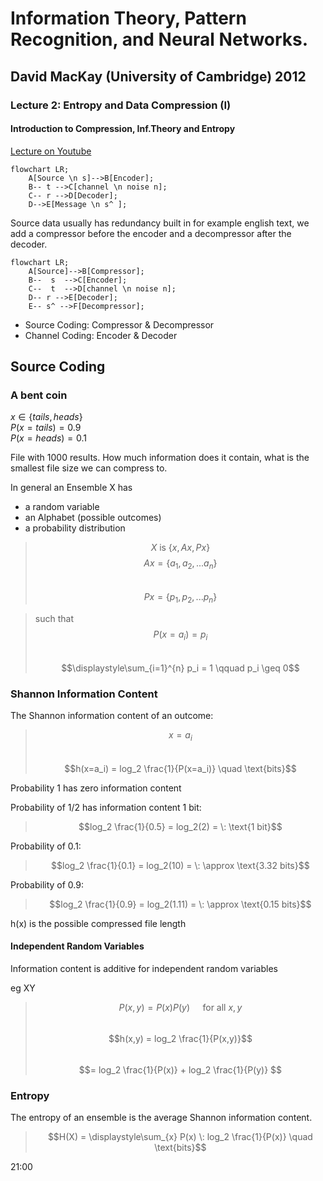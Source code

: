 # Information Theory, Pattern Recognition, and Neural Networks.
## David MacKay (University of Cambridge) 2012
### Lecture 2: Entropy and Data Compression (I)
#### Introduction to Compression, Inf.Theory and Entropy

[Lecture on Youtube](https://www.youtube.com/watch?v=BCiZc0n6COY&list=PLruBu5BI5n4aFpG32iMbdWoRVAA-Vcso6&index=2)


```mermaid
flowchart LR;
    A[Source \n s]-->B[Encoder];
    B-- t -->C[channel \n noise n];
    C-- r -->D[Decoder];
    D-->E[Message \n s^ ];
```

Source data usually has redundancy built in for example english text, we add a compressor before the encoder and a decompressor after the decoder.

```mermaid
flowchart LR;
    A[Source]-->B[Compressor];
    B--  s  -->C[Encoder];
    C--  t  -->D[channel \n noise n];
    D-- r -->E[Decoder];
    E-- s^ -->F[Decompressor];
```

- Source Coding: Compressor & Decompressor
- Channel Coding: Encoder & Decoder

## Source Coding

### A bent coin

$x \in \{tails, heads\}$  
$P(x = tails) = 0.9$  
$P(x = heads) = 0.1$  

File with 1000 results. How much information does it contain, what is the smallest file size we can compress to.

In general an Ensemble X has
- a random variable
- an Alphabet (possible outcomes)
- a probability distribution

> $$X \text{ is } \{ x, Ax, Px \}$$ 
> $$Ax = \{a_1, a_2, ... a_n \}$$  
> $$Px = \{p_1, p_2, ... p_n \}$$  

> such that   
> $$P(x=a_i) = p_i$$  
> $$\displaystyle\sum_{i=1}^{n} p_i = 1 \qquad p_i \geq 0$$

### Shannon Information Content

The Shannon information content of an outcome:

> $$x = a_i$$  
> $$h(x=a_i) = log_2 \frac{1}{P(x=a_i)} \quad \text{bits}$$  

Probability 1 has zero information content

Probability of 1/2 has information content 1 bit:

> $$log_2 \frac{1}{0.5} = log_2(2) = \: \text{1 bit}$$  

Probability of 0.1:
> $$log_2 \frac{1}{0.1} = log_2(10) = \: \approx \text{3.32 bits}$$

Probability of 0.9:
> $$log_2 \frac{1}{0.9} = log_2(1.11) = \: \approx \text{0.15 bits}$$

h(x) is the possible compressed file length

#### Independent Random Variables

Information content is additive for independent random variables

eg XY
> $$P(x,y) = P(x)P(y) \quad \text{ for all } x,y$$  
> $$h(x,y) = log_2 \frac{1}{P(x,y)}$$  
> $$= log_2 \frac{1}{P(x)} + log_2 \frac{1}{P(y)} $$

### Entropy

The entropy of an ensemble is the average Shannon information content.

> $$H(X) = \displaystyle\sum_{x} P(x) \: log_2 \frac{1}{P(x)} \quad \text{bits}$$

21:00
